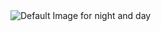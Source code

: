 <picture>
 <source media="(prefers-color-scheme: dark)" srcset="https://www.pinterest.com.au/pin/cityscape-8bit-google-search-in-2022--459648705732803018/">
 <source media="(prefers-color-scheme: light)" srcset="https://in.cdgdbentre.com/pixel-art-gif-wallpaper-idrxffh4/">
 <img alt="Default Image for night and day" src="https://wallpapersafari.com/w/xhg7O9">
</picture>

<!--
**Punkhonfire/Punkhonfire** is a ✨ _special_ ✨ repository because its `README.md` (this file) appears on your GitHub profile.

Here are some ideas to get you started:

- 🔭 I’m currently working on ...
- 🌱 I’m currently learning ...
- 👯 I’m looking to collaborate on ...
- 🤔 I’m looking for help with ...
- 💬 Ask me about ...
- 📫 How to reach me: ...
- 😄 Pronouns: ...
- ⚡ Fun fact: ...
-->
